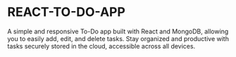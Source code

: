 # REACT-TO-DO-APP
A simple and responsive To-Do app built with React and MongoDB, allowing you to easily add, edit, and delete tasks. Stay organized and productive with tasks securely stored in the cloud, accessible across all devices.
